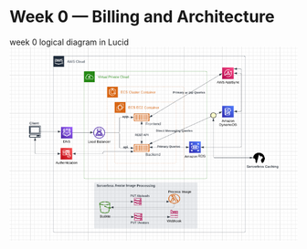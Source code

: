 # Week 0 — Billing and Architecture
week 0 logical diagram in Lucid
![logical diagram](journal/Image/week0/Logical-diagram.PNG)
